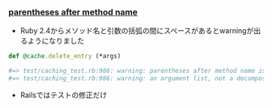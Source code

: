 ### [parentheses after method name](https://github.com/rails/rails/commit/2f6105e49411e6c2a4603a7bf828d3fb4dfd0601)

* Ruby 2.4からメソッド名と引数の括弧の間にスペースがあるとwarningが出るようになりました

```ruby
def @cache.delete_entry (*args)

#=> test/caching_test.rb:986: warning: parentheses after method name is interpreted as
#=> test/caching_test.rb:986: warning: an argument list, not a decomposed argument
```

* Railsではテストの修正だけ
